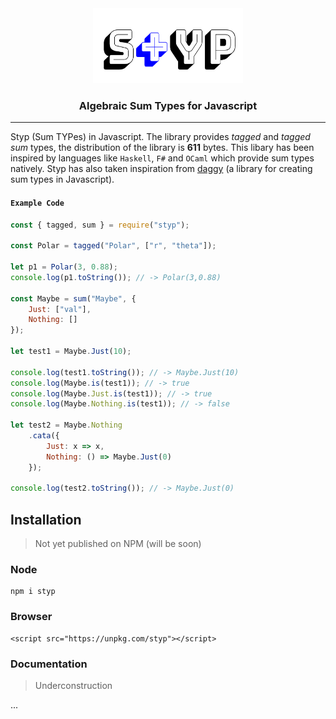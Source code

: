 <div align="center">

<img src="static/styp.png" height="120em" width="240em"/>

<h3>Algebraic Sum Types for Javascript</h3>

<hr/>
</div>

Styp (Sum TYPes) in Javascript. The library provides *tagged* and *tagged sum* types, the distribution of the library is **611** bytes. This libary has been inspired by languages like `Haskell`, `F#` and `OCaml` which provide sum types natively. Styp has also taken inspiration from [daggy]() (a library for creating sum types in Javascript).

#### `Example Code`
```javascript
const { tagged, sum } = require("styp");

const Polar = tagged("Polar", ["r", "theta"]);

let p1 = Polar(3, 0.88);
console.log(p1.toString()); // -> Polar(3,0.88)

const Maybe = sum("Maybe", {
    Just: ["val"],
    Nothing: []
});

let test1 = Maybe.Just(10);

console.log(test1.toString()); // -> Maybe.Just(10)
console.log(Maybe.is(test1)); // -> true
console.log(Maybe.Just.is(test1)); // -> true
console.log(Maybe.Nothing.is(test1)); // -> false

let test2 = Maybe.Nothing
    .cata({
        Just: x => x,
        Nothing: () => Maybe.Just(0)
    });

console.log(test2.toString()); // -> Maybe.Just(0)
```

## Installation
> Not yet published on NPM (will be soon)

### Node
```
npm i styp
```
### Browser
```
<script src="https://unpkg.com/styp"></script>
```

### Documentation
> Underconstruction

...